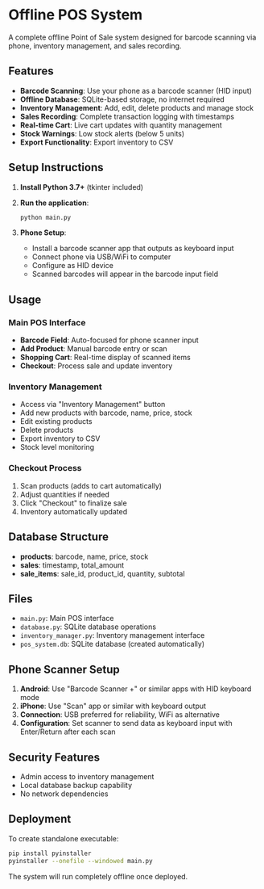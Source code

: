 # Offline POS System

A complete offline Point of Sale system designed for barcode scanning via phone, inventory management, and sales recording.

## Features

- **Barcode Scanning**: Use your phone as a barcode scanner (HID input)
- **Offline Database**: SQLite-based storage, no internet required
- **Inventory Management**: Add, edit, delete products and manage stock
- **Sales Recording**: Complete transaction logging with timestamps
- **Real-time Cart**: Live cart updates with quantity management
- **Stock Warnings**: Low stock alerts (below 5 units)
- **Export Functionality**: Export inventory to CSV

## Setup Instructions

1. **Install Python 3.7+** (tkinter included)

2. **Run the application**:
   ```bash
   python main.py
   ```

3. **Phone Setup**:
   - Install a barcode scanner app that outputs as keyboard input
   - Connect phone via USB/WiFi to computer
   - Configure as HID device
   - Scanned barcodes will appear in the barcode input field

## Usage

### Main POS Interface
- **Barcode Field**: Auto-focused for phone scanner input
- **Add Product**: Manual barcode entry or scan
- **Shopping Cart**: Real-time display of scanned items
- **Checkout**: Process sale and update inventory

### Inventory Management
- Access via "Inventory Management" button
- Add new products with barcode, name, price, stock
- Edit existing products
- Delete products
- Export inventory to CSV
- Stock level monitoring

### Checkout Process
1. Scan products (adds to cart automatically)
2. Adjust quantities if needed
3. Click "Checkout" to finalize sale
4. Inventory automatically updated

## Database Structure

- **products**: barcode, name, price, stock
- **sales**: timestamp, total_amount
- **sale_items**: sale_id, product_id, quantity, subtotal

## Files

- `main.py`: Main POS interface
- `database.py`: SQLite database operations
- `inventory_manager.py`: Inventory management interface
- `pos_system.db`: SQLite database (created automatically)

## Phone Scanner Setup

1. **Android**: Use "Barcode Scanner +" or similar apps with HID keyboard mode
2. **iPhone**: Use "Scan" app or similar with keyboard output
3. **Connection**: USB preferred for reliability, WiFi as alternative
4. **Configuration**: Set scanner to send data as keyboard input with Enter/Return after each scan

## Security Features

- Admin access to inventory management
- Local database backup capability
- No network dependencies

## Deployment

To create standalone executable:
```bash
pip install pyinstaller
pyinstaller --onefile --windowed main.py
```

The system will run completely offline once deployed.
